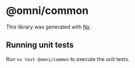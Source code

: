 # @omni/common

This library was generated with [Nx](https://nx.dev).

## Running unit tests

Run `nx test @omni/common` to execute the unit tests.
